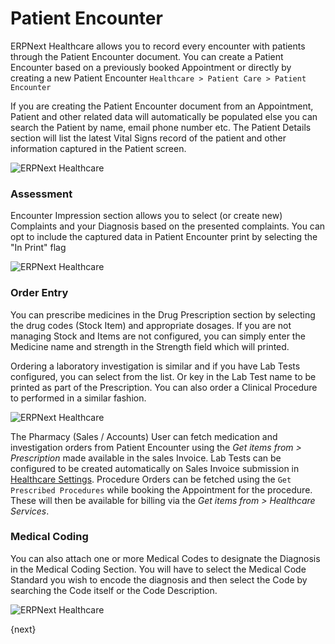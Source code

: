 <!-- add-breadcrumbs -->
# Patient Encounter
ERPNext Healthcare allows you to record every encounter with patients through the Patient Encounter document. You can create a Patient Encounter based on a previously booked Appointment or directly by creating a new Patient Encounter
`Healthcare > Patient Care > Patient Encounter`

If you are creating the Patient Encounter document from an Appointment, Patient and other related data will automatically be populated else you can search the Patient by name, email phone number etc. The Patient Details section will list the latest Vital Signs record of the patient and other information captured in the Patient screen.

<img class="screenshot" alt="ERPNext Healthcare" src="{{docs_base_url}}/assets/img/healthcare/encounter_1.png">

### Assessment

Encounter Impression section allows you to select (or create new) Complaints and your Diagnosis based on the presented complaints. You can opt to include the captured data in Patient Encounter print by selecting the "In Print" flag

<img class="screenshot" alt="ERPNext Healthcare" src="{{docs_base_url}}/assets/img/healthcare/encounter_2.png">

### Order Entry

You can prescribe medicines in the Drug Prescription section by selecting the drug codes (Stock Item) and appropriate dosages. If you are not managing Stock and Items are not configured, you can simply enter the Medicine name and strength in the Strength field which will printed.

Ordering a laboratory investigation is similar and if you have Lab Tests configured, you can select from the list. Or key in the Lab Test name to be printed as part of the Prescription. You can also order a Clinical Procedure to performed in a similar fashion.

<img class="screenshot" alt="ERPNext Healthcare" src="{{docs_base_url}}/assets/img/healthcare/encounter_3.png">

The Pharmacy (Sales / Accounts) User can fetch medication and investigation orders from Patient Encounter using the _Get items from > Prescription_ made available in the sales Invoice. Lab Tests can be configured to be created automatically on Sales Invoice submission in [Healthcare Settings](/docs/user/manual/en/healthcare/setup/healthcare_settings.html). Procedure Orders can be fetched using the `Get Prescribed Procedures` while booking the Appointment for the procedure. These will then be available for billing via the _Get items from > Healthcare Services_.

### Medical Coding
You can also attach one or more Medical Codes to designate the Diagnosis in the Medical Coding Section. You will have to select the Medical Code Standard you wish to encode the diagnosis and then select the Code by searching the Code itself or the Code Description.

<img class="screenshot" alt="ERPNext Healthcare" src="{{docs_base_url}}/assets/img/healthcare/encounter_4.png">

{next}
